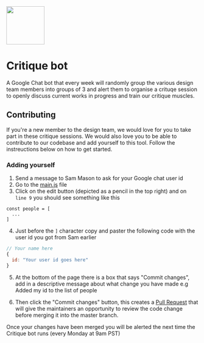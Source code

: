 <img src="https://github.com/cloudflare-design/critique-bot/blob/master/logo.png?raw=true" width="100">

# Critique bot

A Google Chat bot that every week will randomly group the various design team members into groups of 3 and alert them to organise a crituqe session to openly discuss current works in progress and train our critique muscles.

## Contributing

If you're a new member to the design team, we would love for you to take part in these critique sessions. We would also love you to be able to contribute to our codebase and add yourself to this tool. Follow the instreuctions below on how to get started.

### Adding yourself

1. Send a message to Sam Mason to ask for your Google chat user id
2. Go to the [main.js](https://github.com/cloudflare-design/critique-bot/blob/master/main.js) file
3. Click on the edit button (depicted as a pencil in the top right) and on `line 9` you should see something like this

```
const people = [
  ...
]
```

4. Just before the `]` character copy and paster the following code with the user id you got from Sam earlier

```javascript
// Your name here
{
  id: "Your user id goes here"
}
```

5. At the bottom of the page there is a box that says "Commit changes", add in a descriptive message about what change you have made e.g Added my id to the list of people

6. Then click the "Commit changes" button, this creates a [Pull Request](https://help.github.com/articles/about-pull-requests/) that will give the maintainers an opportunity to review the code change before merging it into the master branch.

Once your changes have been merged you will be alerted the next time the Critique bot runs (every Monday at 9am PST)
